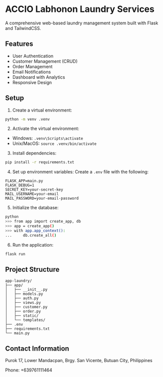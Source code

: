 # ACCIO Labhonon Laundry Services

A comprehensive web-based laundry management system built with Flask and TailwindCSS.

## Features

- User Authentication
- Customer Management (CRUD)
- Order Management
- Email Notifications
- Dashboard with Analytics
- Responsive Design

## Setup

1. Create a virtual environment:
```bash
python -m venv .venv
```

2. Activate the virtual environment:
- Windows: `.venv\Scripts\activate`
- Unix/MacOS: `source .venv/bin/activate`

3. Install dependencies:
```bash
pip install -r requirements.txt
```

4. Set up environment variables:
Create a `.env` file with the following:
```
FLASK_APP=main.py
FLASK_DEBUG=1
SECRET_KEY=your-secret-key
MAIL_USERNAME=your-email
MAIL_PASSWORD=your-email-password
```

5. Initialize the database:
```bash
python
>>> from app import create_app, db
>>> app = create_app()
>>> with app.app_context():
...     db.create_all()
```

6. Run the application:
```bash
flask run
```

## Project Structure

```
app-laundry/
├── app/
│   ├── __init__.py
│   ├── models.py
│   ├── auth.py
│   ├── views.py
│   ├── customer.py
│   ├── order.py
│   ├── static/
│   └── templates/
├── .env
├── requirements.txt
└── main.py
```

## Contact Information

Purok 17, Lower Mandacpan,
Brgy. San Vicente,
Butuan City, Philippines

Phone: +639761111464
